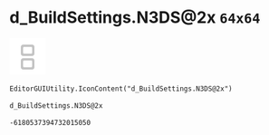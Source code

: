 # d_BuildSettings.N3DS@2x `64x64`
<img src="/img/d_BuildSettings.N3DS@2x.png" width=64 height=64>

``` CSharp
EditorGUIUtility.IconContent("d_BuildSettings.N3DS@2x")
```
```
d_BuildSettings.N3DS@2x
```
```
-6180537394732015050
```
